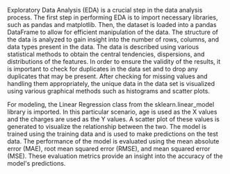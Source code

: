 Exploratory Data Analysis (EDA) is a crucial step in the data analysis process. The first step in performing EDA is to import necessary libraries, such as pandas and matplotlib. Then, the dataset is loaded into a pandas DataFrame to allow for efficient manipulation of the data. The structure of the data is analyzed to gain insight into the number of rows, columns, and data types present in the data. The data is described using various statistical methods to obtain the central tendencies, dispersions, and distributions of the features. In order to ensure the validity of the results, it is important to check for duplicates in the data set and to drop any duplicates that may be present. After checking for missing values and handling them appropriately, the unique data in the data set is visualized using various graphical methods such as histograms and scatter plots.

For modeling, the Linear Regression class from the sklearn.linear_model library is imported. In this particular scenario, age is used as the X values and the charges are used as the Y values. A scatter plot of these values is generated to visualize the relationship between the two. The model is trained using the training data and is used to make predictions on the test data. The performance of the model is evaluated using the mean absolute error (MAE), root mean squared error (RMSE), and mean squared error (MSE). These evaluation metrics provide an insight into the accuracy of the model's predictions.




